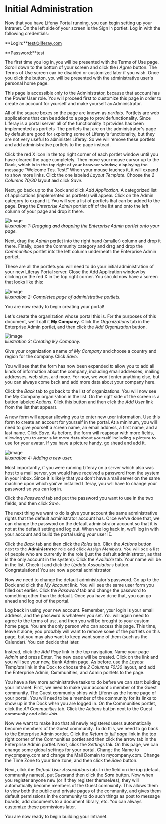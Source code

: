 # Initial Administration

Now that you have Liferay Portal running, you can begin setting up your
Intranet. On the left side of your screen is the Sign In portlet. Log in
with the following credentials:

**Login:**test@liferay.com

**Password:**test

The first time you log in, you will be presented with the Terms of Use
page. Scroll down to the bottom of your screen and click the *I Agree*
button. The Terms of Use screen can be disabled or customized later if
you wish. Once you click the button, you will be presented with the
administrative user's personal home page.

This page is accessible only to the Administrator, because that account
has the Power User role. You will proceed first to customize this page
in order to create an account for yourself and make yourself an
Administrator.

All of the square boxes on the page are known as *portlets*. Portlets
are web applications that can be added to a page to provide
functionality. Since Liferay is a portal server, all of the
functionality it provides has been implemented as portlets. The portlets
that are on the administrator's page by default are good for exploring
some of Liferay's functionality, but they are not very useful to
administer Liferay. So we will remove these portlets and add
administrative portlets to the page instead.

Click the red X icon in the top right corner of each portlet window
until you have cleared the page completely. Then move your mouse cursor
up to the Dock, which is in the top right of your browser window,
displaying the message “Welcome Test Test!” When your mouse touches it,
it will expand to show more links. Click the one labeled *Layout
Template*. Choose the *2 Columns 70/30* layout and click *Save*.

Next, go back up to the Dock and click *Add Application*. A categorized
list of applications (implemented as portlets) will appear. Click on the
Admin category to expand it. You will see a list of portlets that can be
added to the page. Drag the *Enterprise Admin* portlet off of the list
and onto the left column of your page and drop it there.

![image](../../images/02-initial-administration_html_5953319e.png)\
*Illustration 1: Dragging and dropping the Enterprise Admin portlet onto
your page.*

Next, drag the *Admin* portlet into the right hand (smaller) column and
drop it there. Finally, open the Community category and drag and drop
the *Communities* portlet into the left column underneath the Enterprise
Admin portlet.

These are all the portlets you will need to do your initial
administration of your new Liferay Portal server. Close the Add
Application window by clicking on the red X in the top right corner. You
should now have a screen that looks like this:

![image](../../images/02-initial-administration_html_9467d4c.png)\
*Illustration 2: Completed page of administrative portlets.*

You are now ready to begin creating your portal!

Let's create the organization whose portal this is. For the purposes of
this document, we'll call it **My Company**. Click the *Organizations*
tab in the Enterprise Admin portlet, and then click the *Add
Organization* button.

![image](../../images/02-initial-administration_html_15fbc90f.png)\
*Illustration 3: Creating My Company.*

Give your organization a name of *My Company* and choose a country and
region for the company. Click *Save*.

You will see that the form has now been expanded to allow you to add all
kinds of information about the company, including email addresses,
mailing addresses, web sites, and more. For now, we won't enter anything
else, but you can always come back and add more data about your company
here.

Click the *Back* tab to go back to the list of organizations. You will
now see the My Company organization in the list. On the right side of
the screen is a button labeled *Actions*. Click this button and then
click the *Add User* link from the list that appears.

A new form will appear allowing you to enter new user information. Use
this form to create an account for yourself in the portal. At a minimum,
you will need to give yourself a screen name, an email address, a first
name, and a last name. Click *Save*. As before, the form will reappear
with more fields, allowing you to enter a lot more data about yourself,
including a picture to use for your avatar. If you have a picture handy,
go ahead and add it.

![image](../../images/02-initial-administration_html_5b0001a3.png)\
*Illustration 4: Adding a new user.*

Most importantly, if you were running Liferay on a server which also was
host to a mail server, you would have received a password from the
system in your inbox. Since it is likely that you don't have a mail
server on the same machine upon which you've installed Liferay, you will
have to change your password so you can log in.

Click the *Password* tab and put the password you want to use in the two
fields, and then click *Save*.

The next thing we want to do is give your account the same
administrative rights that the default administrator account has. Once
we've done that, we can change the password on the default administrator
account so that it is not at the default setting and log out. When we
log back in, we'll log in with your account and build the portal using
your user ID.

Click the *Back* tab and then click the *Roles* tab. Click the *Actions*
button next to the **Administrator** role and click *Assign Members*.
You will see a list of people who are currently in the role (just the
default administrator, as that is the only account in the system). Click
the *Available* tab. Your name will be in the list. Check it and click
the *Update Associations* button. Congratulations! You are now a portal
administrator.

Now we need to change the default administrator's password. Go up to the
Dock and click the *My Account* link. You will see the same user form
you filled out earlier. Click the *Password* tab and change the password
to something other than the default. Once you have done that, you can go
ahead and log out of the portal.

Log back in using your new account. Remember, your login is your email
address, and the password is whatever you set. You will again need to
agree to the terms of use, and then you will be brought to your custom
home page. You are the only person who can access this page. This time,
leave it alone; you probably will want to remove some of the portlets on
this page, but you may also want to keep want some of them (such as the
Calendar). You can decide that later.

Instead, click the *Add Page* link in the top navigation. Name your page
*Admin* and press Enter. The new page will be created. Click on the link
and you will see your new, blank Admin page. As before, use the *Layout
Template* link in the Dock to choose the *2 Columns 70/30* layout, and
add the Enterprise Admin, Communities, and Admin portlets to the page.

You have a few more administrative tasks to do before we can start
building your Intranet. First, we need to make your account a member of
the Guest community. The Guest community ships with Liferay as the home
page of your portal. You will need to be a member of the community for
its links to show up in the Dock when you are logged in. On the
Communities portlet, click the *All Communities* tab. Click the
*Actions* button next to the Guest community and click *Join*.

Now we want to make it so that all newly registered users automatically
become members of the Guest community. To do this, we need to go back to
the Enterprise Admin portlet. Click the *Return to full page* link in
the top right corner of the Communities portlet and then click the arrow
tab in the Enterprise Admin portlet. Next, click the *Settings* tab. On
this page, we can change some global settings for your portal. Change
the Name to mycompany.com and change the Mail Domain to mycompany.com.
Change the Time Zone to your time zone, and then click the *Save*
button.

Next, click the *Default User Associations* tab. In the field on the top
(default community names), put *Guest*and then click the *Save* button.
Now when you register anyone new (or if they register themselves), they
will automatically become members of the Guest community. This allows
them to view both the public and private pages of the community, and
gives them default permissions in the community to do such things as
post to message boards, add documents to a document library, etc. You
can always customize these permissions later.

You are now ready to begin building your Intranet.
